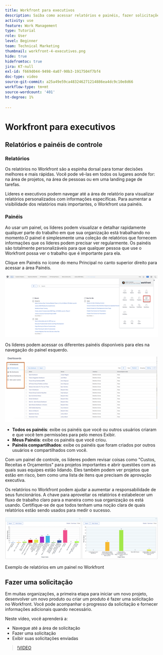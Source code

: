 ```yaml
---
title: Workfront para executivos
description: Saiba como acessar relatórios e painéis, fazer solicitações e revisar solicitações.
activity: use
feature: Work Management
type: Tutorial
role: User
level: Beginner
team: Technical Marketing
thumbnail: workfront-4-executives.png
hide: true
hidefromtoc: true
jira: KT-null
exl-id: f669d044-9498-4a07-90b3-1917504f7bf4
doc-type: video
source-git-commit: a25a49e59ca483246271214886ea4dc9c10e8d66
workflow-type: tm+mt
source-wordcount: '401'
ht-degree: 1%

---
```


# Workfront para executivos

## Relatórios e painéis de controle

### Relatórios

Os relatórios no Workfront são a espinha dorsal para tomar decisões melhores e mais rápidas. Você pode vê-las em todos os lugares aonde for: na área de projetos, na área de pessoas ou em uma landing page de tarefas.

Líderes e executivos podem navegar até a área de relatório para visualizar relatórios personalizados com informações específicas. Para aumentar a visibilidade dos relatórios mais importantes, o Workfront usa painéis.

### Painéis

Ao usar um painel, os líderes podem visualizar e detalhar rapidamente qualquer parte do trabalho em que sua organização está trabalhando no momento.O painel é simplesmente uma coleção de relatórios que fornecem informações que os líderes podem precisar ver regularmente. Os painéis são totalmente personalizáveis para que qualquer pessoa que use o Workfront possa ver o trabalho que é importante para ela.

Clique em Painéis no ícone do menu Principal no canto superior direito para acessar a área Painéis.

![Uma imagem da opção Painéis no menu principal](assets/workfront-4-executives-1.png)

Os líderes podem acessar os diferentes painéis disponíveis para eles na navegação do painel esquerdo.

![Uma imagem da opção Painéis no menu principal](assets/workfront-4-executives-2.png)

* **Todos os painéis**: exibe os painéis que você ou outros usuários criaram e que você tem permissões para pelo menos Exibir.
* **Meus Painéis**: exibe os painéis que você criou.
* **Painéis compartilhados**: exibe os painéis que foram criados por outros usuários e compartilhados com você.

Com um painel de controle, os líderes podem revisar coisas como &quot;Custos, Receitas e Orçamentos&quot; para projetos importantes e abrir questões com as quais suas equipes estão lidando. Eles também podem ver projetos que estão em risco, bem como uma lista de itens que precisam de aprovação executiva.

Os relatórios no Workfront podem ajudar a aumentar a responsabilidade de seus funcionários. A chave para aproveitar os relatórios é estabelecer um fluxo de trabalho claro para a maneira como sua organização os está usando. Certifique-se de que todos tenham uma noção clara de quais relatórios estão sendo usados para medir o sucesso.

![Exemplo de relatórios em um painel no Workfront ](assets/workfront-4-executives-3.png)

Exemplo de relatórios em um painel no Workfront

## Fazer uma solicitação

Em muitas organizações, a primeira etapa para iniciar um novo projeto, desenvolver um novo produto ou criar um produto é fazer uma solicitação no Workfront. Você pode acompanhar o progresso da solicitação e fornecer informações adicionais quando necessário.

Neste vídeo, você aprenderá a:

* Navegue até a área de solicitação
* Fazer uma solicitação
* Exibir suas solicitações enviadas

>[!VIDEO](https://video.tv.adobe.com/v/336092/?quality=12&learn=on)
